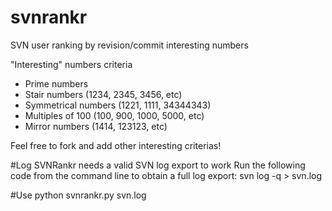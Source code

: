 # svnrankr
SVN user ranking by revision/commit interesting numbers

"Interesting" numbers criteria

* Prime numbers
* Stair numbers (1234, 2345, 3456, etc)
* Symmetrical numbers (1221, 1111, 34344343)
* Multiples of 100 (100, 900, 1000, 5000, etc)
* Mirror numbers (1414, 123123, etc)

Feel free to fork and add other interesting criterias!

#Log
SVNRankr needs a valid SVN log export to work
Run the following code from the command line to obtain a full log export:
svn log -q > svn.log

#Use
python svnrankr.py svn.log
